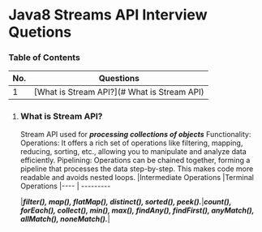 # Java8 Streams API Interview Quetions

### Table of Contents
| No. | Questions |
|---- | ---------
|1 | [What is Stream API?](# What is Stream API)|


  1. ### What is Stream API?
     Stream API used for ***processing collections of objects***
     Functionality:
     Operations: It offers a rich set of operations like filtering, mapping, reducing, sorting, etc., allowing you to manipulate and analyze data efficiently.
     Pipelining: Operations can be chained together, forming a pipeline that processes the data step-by-step. This makes code more readable and avoids nested loops.
     |Intermediate Operations |Terminal Operations
     |---- | ---------
     
     |***filter(), map(), flatMap(), distinct(), sorted(), peek().***|***count(), forEach(), collect(), min(), max(), findAny(), findFirst(), anyMatch(), allMatch(), noneMatch().***|
     
     
     
